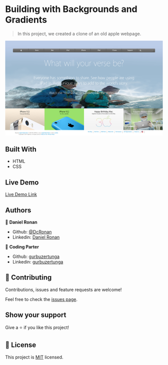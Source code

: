 # Building with Backgrounds and Gradients

> In this project, we created a clone of an old apple webpage.

![screenshot](images/main-page.png)

## Built With

- HTML
- CSS

## Live Demo

[Live Demo Link](https://raw.githack.com/DcRonan/apple-clone/master/index.html)


## Authors

👤 **Daniel Ronan**

- Github: [@DcRonan](https://github.com/DcRonan)
- Linkedin: [Daniel Ronan](https://www.linkedin.com/in/danronan10/)

👤 **Coding Parter**

- Github: [gurbuzertunga](https://github.com/gurbuzertunga)
- Linkedin: [gurbuzertunga](https://www.linkedin.com/in/gurbuz-ertunga-a607a2a5)

## 🤝 Contributing

Contributions, issues and feature requests are welcome!

Feel free to check the [issues page](https://github.com/DcRonan/apple-clone/issues).

## Show your support

Give a ⭐️ if you like this project!

## 📝 License

This project is [MIT](lic.url) licensed.
